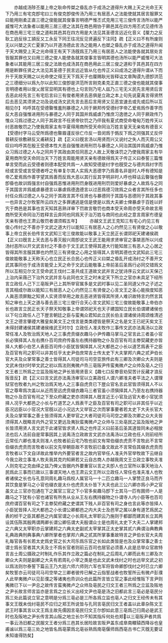 <!-- { "loadSidebar": true } -->
　　亦越成汤陟丕厘上帝之耿命传桀之昏乱亦于成汤之道得升大赐上天之光命王天下乃用三有宅克卽宅曰三有俊克卽俊传汤乃用三有居恶人之法能使就其居言服罪又曰能用刚柔正直三德之俊能就其俊事言明德严惟丕式克用三宅三俊传言汤所以能严威惟可大法象者以能用三居三德之法其在商邑用协于厥邑其在四方用丕式见德传汤在商邑用三宅三俊之道和其邑其在四方用是大法见其圣德言远近化音义【厘力之反耿工逈反徐工頴反又工永反下同王往况反见贤遍反下注同】疏【正义曰不有所废则无以兴桀之灭亡夏家乃以开道汤德此言汤之能用人也桀之昏乱亦于成汤之道得升闻于天大赐受上天之光命得王有天下汤旣爲王乃用三有居恶人之法能使各就其居处言皆服其罪也又曰用三德之俊人能使各就其俊事言皆明其德也汤所以能严威惟可大法象者以其能用三居三俊之法故也成汤其在商邑用此三居三俊之道和于其邑其在四方用是断罪任贤之大法见其圣德于民言远近皆从化也传正义曰成汤之道得升谓从下而升于天故天赐之以光命使之得王天下爲天子也厘赐耿光皆释诂文臯陶谟九德卽洪范之三德细分以爲九尔以此知三俊卽是洪范所言刚克柔克正直三德之俊也能就其俊事言明德者用以俊乂居官显明其有德也上句言则乃宅人兹乃三宅无义民先言用贤后言去恶此经先言三有宅后言曰三有俊者用贤去恶俱是立政之本上句先说夏禹言得贤然后去恶见其须贤之功及说成汤文武先言去恶后言用贤又见恶宜速去或先或后所以互相见尔】呜呼其在受德暋惟羞刑暴德之人同于厥邦传受德纣字帝乙爱焉爲作善字而反大恶自强惟进用刑与暴德之人同于其国并爲威虐乃惟庶习逸徳之人同于厥政传乃惟众习爲过德之人同于其政言不任贤帝钦罚之乃伻我有夏式商受命奄甸万姓传天以纣恶故敬罚之乃使我周家主有华夏得用商所受天命同治万姓言皇天无亲佑有德音义【受德纣字马云受所爲德也暋眉谨反徐亡巾反一音闵爲于僞反下爲之同强其丈反伻普耕反徐敷耕反又甫耕反】疏【正义曰旣言汤以用贤而兴又说纣之失人而灭周公又叹曰呜呼其在殷王受德本性大恶自强惟进用刑罚与暴德之人同治其国并爲威虐乃惟众习爲过德之人与之同共于其政由其任同恶之人故上天敬诛罚之乃使我周家主有华夏用商所受天命同治天下万姓言周能用贤天亲有德故得爲天子传正义曰泰誓三篇惟单言受而此云受德者则德本配受共爲一人故知受德是纣字也旣受之与德共爲纣字而经或言受或言受德者呼之有单复尔其人实爲大恶德字乃爲善名非是时人呼有德知是帝乙爱焉爲作善字望其爲善而反爲大恶以其行反其字明非时人呼也释诂云暋强也暋卽昏也故训爲强言纣自强爲恶惟进用刑罚身旣进用刑罚则爱好暴虐之人故爲与之同于其国言并爲威虐暴德言以暴虐爲德逸德言以过恶爲德习效爲之众者言其所任多也纣任众爲过德之人与之同于其政言其不任贤也与暴德同于其国与恶德同于其政其事一也异言之尔牧誓所云四方之多罪逋逃是信是使是以爲大夫卿士俾暴虐于百姓以奸宄于商邑是其事也言天知其恶熟详审下罚故言敬罚也商本受天命周亦受天命故言用商所受天命同治万姓释言云弇同也同爲天子治万姓与商同也此经之意言周家冇德皇天亲有德也王肃云敬罚者谓须暇五年】
　　亦越文王武王克知三有宅心灼见三有俊心传纣之不善亦于文武之道大行以能知三有居恶人之心灼然见三有贤俊之心以敬事上帝立民长伯传言文武知三宅三俊故能以敬事上天立民正长谓郊祀天建诸侯疏【正义曰旣言上天去恶与善灭殷兴周卽说文王武王能用求贤审官之事桀恶所以兴成汤纣恶所以开文武言纣之不善亦于文王武王使得其道大行能知居三有恶人之心居之皆得其所言服其罪也灼然见三有贤俊之心用之皆得其人言明其德也文武知此三宅三俊故能敬事上天称天心也立民正长合民心也传正义曰桀之昏乱开成汤纣之不善开文武其事同也于成汤言能受上天之命于文武云能敬事上帝前圣后圣爲行必同交错爲文所以互相见尔文王受命武王伐纣二圣共成王道故文武并言之犹诗序云文武以天保己上治内采薇己下治外文武并言与此同也文王之时未定天下所立之官亦未具足下经所言立政任人己下三亳阪尹己上其所举官属多是文武时事以见二圣同道父作之子述之言其相成尔故以能知三有居恶人之心灼然见三有贤俊之心言文王之圣心能揆度知恶人眞恶须屏黜之知贤人实贤须举用之故去恶进贤皆得其所贤人难识故特言灼然言其知之审也上天之道与善去恶三宅三俊行合天心言文武知三宅三俊故能敬事上帝伯亦长也故言立民正长天子祭天知敬事上帝谓郊祀天也天子建国知立民长伯谓建诸侯也以下句立政任人己下歴言朝廷之臣与蛮夷众君知此立民长伯主谓诸侯诗周颂维清述文王之德言肇禋大雅皇矣美文王之伐言是类类禋皆是祭天之名是文王已祀天矣文王未得封建诸侯其建诸侯维武王时尔】立政任人准夫牧作三事传文武亦法禹汤以立政常任准人及牧治爲天地人之三事虎贲缀衣趣马小尹传趣马掌马之官言此三者虽小官长必愼择其人左右携仆百司庶府传虽左右携持器物之仆及百官有司主劵契藏吏亦皆择人大都小伯艺人表臣百司传小臣犹皆愼择其人况大都邑之小长以道艺爲表干之臣及百官有司之职可以非其任乎太史尹伯庶常吉士传太史下大夫掌邦六典之贰尹伯长官大夫及众掌常事之善士皆得其人司徒司马司空亚旅传此有三卿及次卿众大夫则是文武未伐纣时举文武之初以爲法则夷微卢烝三亳阪尹传蛮夷微卢之众帅及亳人之归文王者三所爲之立监及阪地之尹长皆用贤音义【趣七口反劵音劝契苦计反藏才浪反阪音反】疏【正义曰言文武亦法禹汤审官以立美政任人谓六卿准夫者平法之人谓理狱官也牧者九州之牧治爲天地人之三事自虎贲已下歴众官名言此官皆须得其人不以官之尊卑爲次盖以从近而至远虎贲缀衣趣马三者官虽小须愼择其人乃至左右携持器物之仆及百官有司之下至众府藏之吏亦须择其人旣言近王小官及远官大者小官犹须择人况乎大都邑之小长与冇道艺之人爲表干之臣及百官有司之职可以非其任乎以近臣况远臣以小官况大官旣以近小况远大又举官之次而掌事要者若太史下大夫长官大夫及众掌常事之善士皆须得其人更举官之大者司徒司马司空之卿及次卿之众大夫皆须得其人旣略言内外之官又更远及夷狄蛮夷微卢之众帅与三处亳民之监及阪地之尹长皆须用贤人言文武于此诸官皆求贤人爲之也传正义曰前圣后圣其道皆同未必相放法也后人法前自是常事因其上说禹汤立政故言文武亦法禹汤以立政也任人则前经所云常任六卿也准夫则准人也牧者前云宅乃牧也前文有常伯缀衣虎贲不言牧此不言常伯缀衣虎贲而言牧者以前文先举朝臣故不言牧前已备文故此不言常伯其缀衣虎贲而言牧者以下文自详故此惟举内外要官者言之故内官举任人准夫外官举牧故下云继自今我立政立事准人牧夫我其克灼知厥若又云自古商人亦越我周文王立政立事牧夫准人则克宅之克由绎之兹乃俾乂皆据内外要重官以言之夫卽人也立官所以事天地治人民爲此三事而已故以三事谓天地人也王肃云文王所以立政任人常任也准夫准人也牧者诸侯之长也与孔意同周礼趣马爲校人属官马一十二匹立趣马一人掌赞正良马而齐其饮食是掌马之小官也缀衣是太仆也虎贲太仆皆下大夫也此三公六卿亦爲小尹之官虽文止三官亦包通在下之属官三官之下小官多矣趣马卽下士其马一匹有圉师一人是趣马之下犹有小官也诸官有所务从业从王左右携持器物之仆谓寺人内小臣等也百司庶府谓百官有司之下主劵契府藏之吏谓其下贱人非百官有司之身也言此等亦皆择人小臣犹皆择人况大都邑之小长谓公卿都邑之内大夫士及邑宰之属以身有道艺爲民之表的桢干之臣其都邑之内属官谓之小长周礼太宰职云乃施则于都鄙而建其长立其两设其伍陈其殷两谓两卿长谓公卿伍谓大夫殷谓众士是也周礼太史下大夫二人掌建邦之六典又太宰职亦云掌建邦之六典太史副贰太宰掌其正太史掌其贰六典谓治典教典礼典政典刑典事典六卿所掌者也掌邦六典之贰其所掌事重故特言之尹伯长官大夫周礼每官各有长若太史爲史官之长大司乐爲乐官之长如此类皆是也及众掌常事之善士谓士爲长官者其大夫及士不爲长官者则前云百司也居官必须善人此是总举众官故特言吉士周公摄政之时制礼作乐其作立政之篇必在制礼之后周礼六卿而此有三卿及次卿众大夫则是副卿之大夫有若周礼小宰之类是也此文武未伐纣之时也远举文武之初以爲法则尔泰誓下篇云王乃大廵六师六师则六军也军将皆命卿卽伐纣之时已立六卿矣牧誓亦云司徒司马司空举之三卿者彼传已解之云指誓战者也牧誓所云有微卢彭濮人此举夷微卢以见彭濮之等诸夷也烝训众也此篇所言皆立官之事此经惟阪下言尹则夷微已下以一尹总之故传言蛮夷微卢之众帅及亳民之归文王者三所爲之立监及阪地之尹长故言师言监亦是言爲之立长义出经文尹也亳是汤之旧都此言三亳必是亳民分爲三处此篇说立官之意明是分爲三亳必是三所各爲立监也亳人之归文王经传未有其事文王旣未伐纣亳民不应归之郑王所说皆与孔同言亳民归文王者盖以此章杂陈文王武王时事其言以文王爲主故先儒因言亳民归文王尔卽如此意三亳爲己归周必是武王时也及阪地之尹长传言其山阪之地立长尔不知其指斥何处也郑以三亳阪尹者共爲一事云汤旧都之民服文王者分爲三邑其长居险故言阪尹盖东成臯南轘辕西降谷也皇甫谧以爲三亳三处之地皆名爲亳蒙爲北亳谷熟爲南亳偃师爲西亳古书亡灭旣无要证未知谁得防矣】

